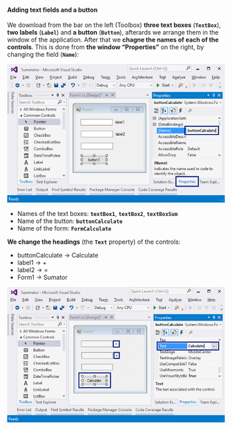 #### Adding text fields and a button

We download from the bar on the left (Toolbox) **three text boxes** (**`TextBox`**), **two labels** (**`Label`**) and **a button** (**`Button`**), afterards we arrange them in the window of the application. After that we **chagne the names of each of the controls**. This is done from **the window “Properties”** on the right, by changing the field (**`Name`**):

![](/assets/chapter-1-images/07.Numbers-sum-04.png)

*	Names of the text boxes: **`textBox1`**, **`textBox2`**, **`textBoxSum`**
*   Name of the button: **`buttonCalculate`**
*	Name of the form: **`FormCalculate`**

**We change the headings** (the **`Text`** property) of the controls:

*	buttonCalculate -> Calculate
*	label1 -> +
*	label2 -> =
*	Form1 -> Sumator

![](/assets/chapter-1-images/07.Numbers-sum-05.png)
